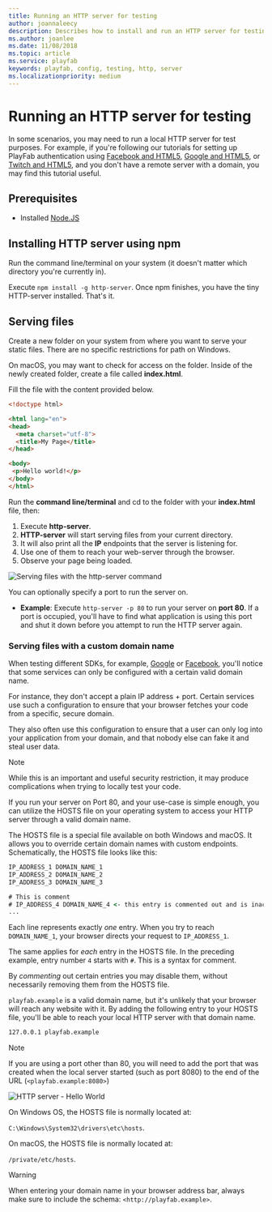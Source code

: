 ```yaml
---
title: Running an HTTP server for testing
author: joannaleecy
description: Describes how to install and run an HTTP server for testing.
ms.author: joanlee
ms.date: 11/08/2018
ms.topic: article
ms.service: playfab
keywords: playfab, config, testing, http, server
ms.localizationpriority: medium
---
```


# Running an HTTP server for testing

In some scenarios, you may need to run a local HTTP server for test purposes. For example, if you're following our tutorials for setting up PlayFab authentication using [Facebook and HTML5](../../authentication/platform-specific-authentication/facebook-html5.md), [Google and HTML5](../../authentication/platform-specific-authentication/google-html5.md), or [Twitch and HTML5](../../authentication/platform-specific-authentication/twitch-html5.md), and you don't have a remote server with a domain, you may find this tutorial useful.

## Prerequisites

- Installed [Node.JS](https://nodejs.org/en/)

## Installing HTTP server using npm

Run the command line/terminal on your system (it doesn't matter which directory you're currently in).

Execute `npm install -g http-server`. Once npm finishes, you have the tiny HTTP-server installed. That's it.

## Serving files

Create a new folder on your system from where you want to serve your static files. There are no specific restrictions for path on Windows.

On macOS, you may want to check for access on the folder. Inside of the newly created folder, create a file called **index.html**.

Fill the file with the content provided below.

```html
<!doctype html>

<html lang="en">
<head>
  <meta charset="utf-8">
  <title>My Page</title>
</head>

<body>
 <p>Hello world!</p>
</body>
</html>
```

Run the **command line/terminal** and cd to the folder with your **index.html** file, then:

1. Execute **http-server**.
2. **HTTP-server** will start serving files from your current directory.
3. It will also print all the **IP** endpoints that the server is listening for.
4. Use one of them to reach your web-server through the browser.
5. Observe your page being loaded.

![Serving files with the http-server command](media/tutorials/serving-files-with-http-server.png)  

You can optionally specify a port to run the server on.

- **Example**: Execute `http-server -p 80` to run your server on **port 80**. If a port is occupied, you'll have to find what application is using this port and shut it down before you attempt to run the HTTP server again.

### Serving files with a custom domain name

When testing different SDKs, for example, [Google](../../authentication/platform-specific-authentication/google-html5.md) or [Facebook](../../authentication/platform-specific-authentication/facebook-html5.md), you'll notice that some services can only be configured with a certain valid domain name.

For instance, they don't accept a plain IP address + port. Certain services use such a configuration to ensure that your browser fetches your code from a specific, secure domain.

They also often use this configuration to ensure that a user can only log into your application from your domain, and that nobody else can fake it and steal user data.

> [!NOTE]
> While this is an important and useful security restriction, it may produce complications when trying to locally test your code.

If you run your server on Port 80, and your use-case is simple enough, you can utilize the HOSTS file on your operating system to access your HTTP server through a valid domain name.

The HOSTS file is a special file available on both Windows and macOS. It allows you to override certain domain names with custom endpoints. Schematically, the HOSTS file looks like this:

```cmd
IP_ADDRESS_1 DOMAIN_NAME_1
IP_ADDRESS_2 DOMAIN_NAME_2
IP_ADDRESS_3 DOMAIN_NAME_3

# This is comment
# IP_ADDRESS_4 DOMAIN_NAME_4 <- this entry is commented out and is inactive
...
```

Each line represents exactly *one* entry. When you try to reach `DOMAIN_NAME_1`, your browser directs your request to `IP_ADDRESS_1`.

The same applies for *each* entry in the HOSTS file. In the preceding example, entry number `4` starts with `#`. This is a syntax for comment.

By *commenting* out certain entries you may disable them, without necessarily removing them from the HOSTS file.

`playfab.example` is a valid domain name, but it's unlikely that your browser will reach any website with it. By adding the following entry to your HOSTS file, you'll be able to reach your local HTTP server with that domain name.

```cmd
127.0.0.1 playfab.example
```

> [!NOTE]
> If you are using a port other than 80, you will need to add the port that was created when the local server started (such as port 8080) to the end of the URL (`<playfab.example:8080>`)

![HTTP server - Hello World](media/tutorials/http-server-hello-world.png)  

On Windows OS, the HOSTS file is normally located at:

 `C:\Windows\System32\drivers\etc\hosts`.

On macOS, the HOSTS file is normally located at:

 `/private/etc/hosts`.

> [!WARNING]
> When entering your domain name in your browser address bar, always make sure to include the schema: `<http://playfab.example>`.

